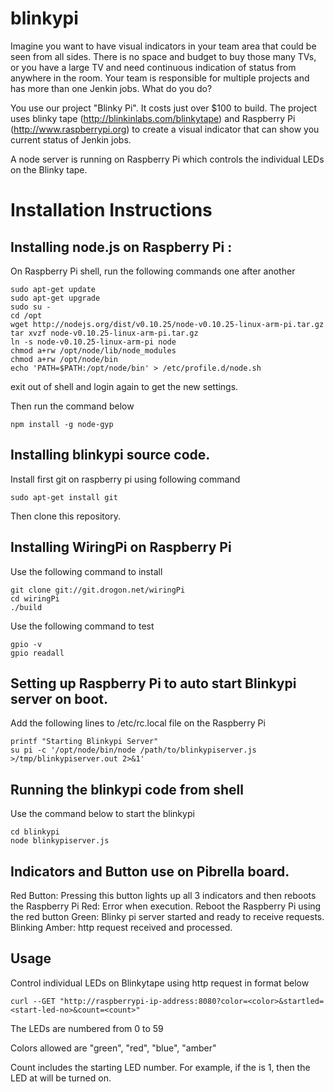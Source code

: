 # blinkypi

Imagine you want to have visual indicators in your team area that could be seen from all sides. There is no space and budget to buy those many TVs, or you have a large TV and need continuous indication of status from anywhere in the room. Your team is responsible for multiple projects and has more than one Jenkin jobs. What do you do?

You use our project "Blinky Pi". It costs just over $100 to build. The project uses blinky tape (http://blinkinlabs.com/blinkytape) and Raspberry Pi (http://www.raspberrypi.org) to create a visual indicator that can show you current status of Jenkin jobs. 

A node server is running on Raspberry Pi which controls the individual LEDs on the Blinky tape. 

# Installation Instructions

## Installing node.js on Raspberry Pi :
On Raspberry Pi shell, run the following commands one after another

```
sudo apt-get update
sudo apt-get upgrade
sudo su -
cd /opt
wget http://nodejs.org/dist/v0.10.25/node-v0.10.25-linux-arm-pi.tar.gz
tar xvzf node-v0.10.25-linux-arm-pi.tar.gz
ln -s node-v0.10.25-linux-arm-pi node
chmod a+rw /opt/node/lib/node_modules
chmod a+rw /opt/node/bin
echo 'PATH=$PATH:/opt/node/bin' > /etc/profile.d/node.sh
```

exit out of shell and login again to get the new settings.

Then run the command below

```
npm install -g node-gyp 
```

## Installing blinkypi source code.

Install first git on raspberry pi using following command

```
sudo apt-get install git
```

Then clone this repository.


## Installing WiringPi on Raspberry Pi

Use the following command to install

```
git clone git://git.drogon.net/wiringPi
cd wiringPi
./build
```

Use the following command to test

```
gpio -v
gpio readall
```

## Setting up Raspberry Pi to auto start Blinkypi server on boot.

Add the following lines to /etc/rc.local file on the Raspberry Pi
```
printf "Starting Blinkypi Server"
su pi -c '/opt/node/bin/node /path/to/blinkypiserver.js >/tmp/blinkypiserver.out 2>&1'
```

## Running the blinkypi code from shell

Use the command below to start the blinkypi 

```
cd blinkypi
node blinkypiserver.js
```

## Indicators and Button use on Pibrella board.
Red Button: Pressing this button lights up all 3 indicators and then reboots the Raspberry Pi 
Red: Error when execution. Reboot the Raspberry Pi using the red button
Green: Blinky pi server started and ready to receive requests.
Blinking Amber: http request received and processed. 

## Usage
Control individual LEDs on Blinkytape using http request in format below

```
curl --GET "http://raspberrypi-ip-address:8080?color=<color>&startled=<start-led-no>&count=<count>"
```

The LEDs are numbered from 0 to 59

Colors allowed are "green", "red", "blue", "amber"

Count includes the starting LED number. For example, if the <count> is 1, then the LED at <start-led-no> will be turned on.
